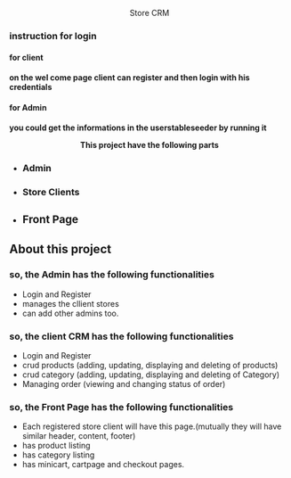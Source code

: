 <p align="center">Store CRM</p>
<h3>instruction for login</h3>
<h4>for client<h4>
<p>on the wel come  page client can register and then login with his credentials</p>

<h4>for Admin<h4>
<p>you could get the informations in the userstableseeder by running it</p>

<p align="center">This project have the following parts
<ul>
<li><h3>Admin</h3></li>
<li><h3>Store Clients</h3</li>
<li><h3>Front Page</h3</li>
</ul>
</p>

## About this project
<h3>so, the <strong>Admin</strong> has the following functionalities</h3>
<ul> 
<li>Login and Register</li>
<li>manages the cllient stores </li>
<li>can add other admins too.</li> 

</ul>
<h3>so, the <strong>client CRM</strong> has the following functionalities</h3>
<ul>
<li>Login and Register</li>
<li>crud products (adding, updating, displaying and deleting of products)</li>
<li>crud category (adding, updating, displaying and deleting of Category)</li>
<li>Managing order (viewing and changing status of order)</li>
</ul>
<h3>so, the <strong>Front Page</strong> has the following functionalities</h3>
<ul>
<li>Each registered store client will have this page.(mutually they will have similar header, content, footer)</li>
<li>has product listing</li>
<li>has category listing</li>
<li>has minicart, cartpage and checkout pages.</li>
 



